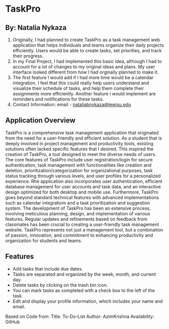 # TaskPro

## By: Natalia Nykaza

1. Originally, I had planned to create TaskPro as a task management web application that helps individuals and teams organize their daily projects efficiently. Users would be able to create tasks, set priorities, and track their progress.
2. In my Final Project, I had implemented this basic idea, although I had to account for a lot of changes to my original ideas and plans. My user interface looked different from how I had orginally planned to make it.
3. The first feature I would add if I had more time would be a calendar integration. I feel that this could really help users understand and visualize their schedule of tasks, and help them complete their assignments more efficiently. Another feature i would implement are reminders and notifications for these tasks.
4. Contact Information: email - nataliabnykaza@lewisu.edu

## Application Overview
TaskPro is a comprehensive task management application that originated from the need for a user-friendly and efficient solution. As a student that is deeply involved in project management and productivity tools, existing solutions often lacked specific features that I desired. This inspired the creation of TaskPro, a tool designed to meet the diverse needs of users.
The core features of TaskPro include user registration/login for secure authentication, task management with functionalities like creation and deletion, prioritization/categorization for organizational purposes, task status tracking through various levels, and user profiles for a personalized experience.
Rhe application also incorporates user authentication, efficient database management for user accounts and task data, and an interactive design optimized for both desktop and mobile use.
Furthermore, TaskPro goes beyond standard technical features with advanced implementations such as calendar integratiom and a task prioritization and suggestion system.
The development of TaskPro has been an extensive process, involving meticulous planning, design, and implementation of various features. Regular updates and refinements based on feedback from classmates has been crucial to creating a user-friendly task management website. TaskPro represents not just a management tool, but a combination of passion, innovation, and commitment to enhancing productivity and organization for students and teams.

## Features
- Add tasks that include due dates.
- Tasks are separated and organized by the week, month, and current day.
- Delete tasks by clicking on the trash bin icon.
- You can mark tasks as completed with a check box to the left of the task.
- Edit and display your profile information, which includes your name and email.

Based on Code from:
  Title: To-Do-List
  Author: AzimKrishna 
  Availability: GitHub
